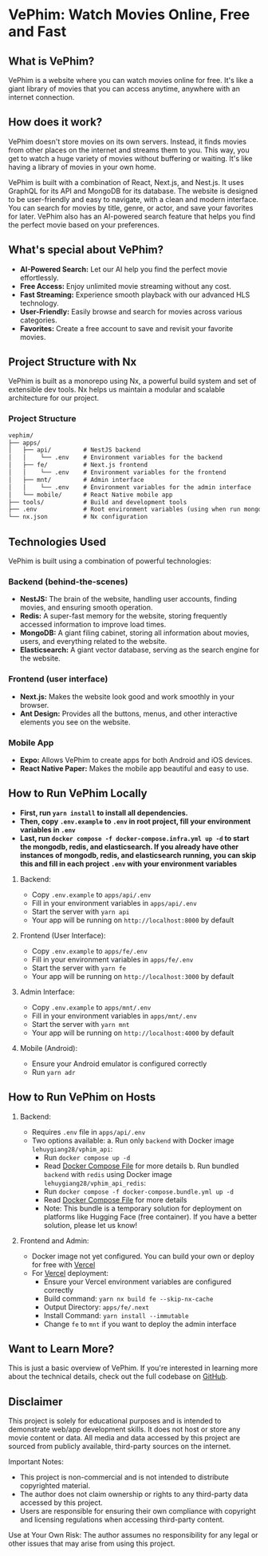 # VePhim: Watch Movies Online, Free and Fast

## What is VePhim?

VePhim is a website where you can watch movies online for free. It's like a giant library of movies that you can access anytime, anywhere with an internet connection.

## How does it work?

VePhim doesn't store movies on its own servers. Instead, it finds movies from other places on the internet and streams them to you. This way, you get to watch a huge variety of movies without buffering or waiting. It's like having a library of movies in your own home.

VePhim is built with a combination of React, Next.js, and Nest.js. It uses GraphQL for its API and MongoDB for its database. The website is designed to be user-friendly and easy to navigate, with a clean and modern interface. You can search for movies by title, genre, or actor, and save your favorites for later. VePhim also has an AI-powered search feature that helps you find the perfect movie based on your preferences.

## What's special about VePhim?

- **AI-Powered Search:** Let our AI help you find the perfect movie effortlessly.
- **Free Access:** Enjoy unlimited movie streaming without any cost.
- **Fast Streaming:** Experience smooth playback with our advanced HLS technology.
- **User-Friendly:** Easily browse and search for movies across various categories.
- **Favorites:** Create a free account to save and revisit your favorite movies.

## Project Structure with Nx

VePhim is built as a monorepo using Nx, a powerful build system and set of extensible dev tools. Nx helps us maintain a modular and scalable architecture for our project.

### Project Structure

```md
vephim/
├── apps/
│   ├── api/         # NestJS backend
│   │    └── .env    # Environment variables for the backend
│   ├── fe/          # Next.js frontend
│   │    └── .env    # Environment variables for the frontend
│   ├── mnt/         # Admin interface
│   │    └── .env    # Environment variables for the admin interface
│   └── mobile/      # React Native mobile app
├── tools/           # Build and development tools
├── .env             # Root environment variables (using when run mongodb, redis, elasticsearch with docker compose)
└── nx.json          # Nx configuration
```

## Technologies Used

VePhim is built using a combination of powerful technologies:

### Backend (behind-the-scenes)

- **NestJS:** The brain of the website, handling user accounts, finding movies, and ensuring smooth operation.
- **Redis:** A super-fast memory for the website, storing frequently accessed information to improve load times.
- **MongoDB:** A giant filing cabinet, storing all information about movies, users, and everything related to the website.
- **Elasticsearch:** A giant vector database, serving as the search engine for the website.

### Frontend (user interface)

- **Next.js:** Makes the website look good and work smoothly in your browser.
- **Ant Design:** Provides all the buttons, menus, and other interactive elements you see on the website.

### Mobile App

- **Expo:** Allows VePhim to create apps for both Android and iOS devices.
- **React Native Paper:** Makes the mobile app beautiful and easy to use.

## How to Run VePhim Locally

- **First, run `yarn install` to install all dependencies.**
- **Then, copy `.env.example` to `.env` in root project, fill your environment variables in `.env`**
- **Last, run `docker compose -f docker-compose.infra.yml up -d` to start the mongodb, redis, and elasticsearch. If you already have other instances of mongodb, redis, and elasticsearch running, you can skip this and fill in each project `.env` with your environment variables**

1. Backend:
   - Copy `.env.example` to `apps/api/.env`
   - Fill in your environment variables in `apps/api/.env`
   - Start the server with `yarn api`
   - Your app will be running on `http://localhost:8000` by default

2. Frontend (User Interface):
   - Copy `.env.example` to `apps/fe/.env`
   - Fill in your environment variables in `apps/fe/.env`
   - Start the server with `yarn fe`
   - Your app will be running on `http://localhost:3000` by default

3. Admin Interface:
   - Copy `.env.example` to `apps/mnt/.env`
   - Fill in your environment variables in `apps/mnt/.env`
   - Start the server with `yarn mnt`
   - Your app will be running on `http://localhost:4000` by default

4. Mobile (Android):
   - Ensure your Android emulator is configured correctly
   - Run `yarn adr`

## How to Run VePhim on Hosts

1. Backend:
   - Requires `.env` file in `apps/api/.env`
   - Two options available:
     a. Run only `backend` with Docker image `lehuygiang28/vphim_api`:
        - Run `docker compose up -d`
        - Read [Docker Compose File](/docker-compose.yml) for more details
     b. Run bundled `backend` with `redis` using Docker image `lehuygiang28/vphim_api_redis`:
        - Run `docker compose -f docker-compose.bundle.yml up -d`
        - Read [Docker Compose File](/docker-compose.bundle.yml) for more details
        - Note: This bundle is a temporary solution for deployment on platforms like Hugging Face (free container). If you have a better solution, please let us know!

2. Frontend and Admin:
   - Docker image not yet configured. You can build your own or deploy for free with [Vercel](https://vercel.com/)
   - For [Vercel](https://vercel.com/) deployment:
     - Ensure your Vercel environment variables are configured correctly
     - Build command: `yarn nx build fe --skip-nx-cache`
     - Output Directory: `apps/fe/.next`
     - Install Command: `yarn install --immutable`
     - Change `fe` to `mnt` if you want to deploy the admin interface

## Want to Learn More?

This is just a basic overview of VePhim. If you're interested in learning more about the technical details, check out the full codebase on [GitHub](https://github.com/lehuygiang28/vphim).

## Disclaimer

This project is solely for educational purposes and is intended to demonstrate web/app development skills. It does not host or store any movie content or data. All media and data accessed by this project are sourced from publicly available, third-party sources on the internet.

Important Notes:

- This project is non-commercial and is not intended to distribute copyrighted material.
- The author does not claim ownership or rights to any third-party data accessed by this project.
- Users are responsible for ensuring their own compliance with copyright and licensing regulations when accessing third-party content.

Use at Your Own Risk: The author assumes no responsibility for any legal or other issues that may arise from using this project.
